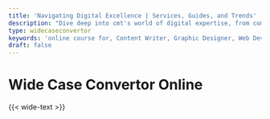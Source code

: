 ```yaml
---
title: 'Navigating Digital Excellence | Services, Guides, and Trends'
description: "Dive deep into cmt's world of digital expertise, from comprehensive career guides and innovative services to the latest trends. Unlock success in the digital landscape with us"
type: widecaseconvertor
keywords: 'online course for, Content Writer, Graphic Designer, Web Developer, Software Engineer, Frontend Developer graphic designer, UI designer, digital marketing'
draft: false
---
```


# Wide Case Convertor Online

{{< wide-text >}}